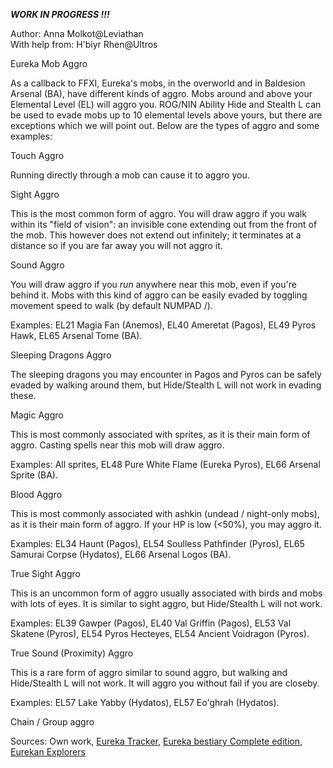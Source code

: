 
***WORK IN PROGRESS !!!***

Author: Anna Molkot@Leviathan<br>
With help from: H'biyr Rhen@Ultros 

Eureka Mob Aggro

As a callback to FFXI, Eureka's mobs, in the overworld and in Baldesion Arsenal (BA), have different kinds of aggro.  Mobs around and above your Elemental Level (EL) will aggro you.  ROG/NIN Ability Hide and Stealth L can be used to evade mobs up to 10 elemental levels above yours, but there are exceptions which we will point out.  Below are the types of aggro and some examples:

Touch Aggro

Running directly through a mob can cause it to aggro you.

Sight Aggro

This is the most common form of aggro.  You will draw aggro if you walk within its "field of vision": an invisible cone extending out from the front of the mob. This however does not extend out infinitely; it terminates at a distance so if you are far away you will not aggro it.

Sound Aggro

You will draw aggro if you *run* anywhere near this mob, even if you're behind it.  Mobs with this kind of aggro can be easily evaded by toggling movement speed to walk (by default NUMPAD /).

Examples: EL21 Magia Fan (Anemos), EL40 Ameretat (Pagos), EL49 Pyros Hawk, EL65 Arsenal Tome (BA).

Sleeping Dragons Aggro

The sleeping dragons you may encounter in Pagos and Pyros can be safely evaded by walking around them, but Hide/Stealth L will not work in evading these.

Magic Aggro

This is most commonly associated with sprites, as it is their main form of aggro.  Casting spells near this mob will draw aggro.

Examples: All sprites, EL48 Pure White Flame (Eureka Pyros), EL66 Arsenal Sprite (BA).

Blood Aggro

This is most commonly associated with ashkin (undead / night-only mobs), as it is their main form of aggro.  If your HP is low (<50%), you may aggro it.

Examples: EL34 Haunt (Pagos), EL54 Soulless Pathfinder (Pyros), EL65 Samurai Corpse (Hydatos), EL66 Arsenal Logos (BA).

True Sight Aggro

This is an uncommon form of aggro usually associated with birds and mobs with lots of eyes.  It is similar to sight aggro, but Hide/Stealth L will not work.

Examples: EL39 Gawper (Pagos), EL40 Val Griffin (Pagos), EL53 Val Skatene (Pyros), EL54 Pyros Hecteyes, EL54 Ancient Voidragon (Pyros).

True Sound (Proximity) Aggro

This is a rare form of aggro similar to sound aggro, but walking and Hide/Stealth L will not work.  It will aggro you without fail if you are closeby.

Examples: EL57 Lake Yabby (Hydatos), EL57 Eo'ghrah (Hydatos).

Chain / Group aggro

Sources: Own work, [Eureka Tracker](https://ffxiv-eureka.com/), [Eureka bestiary Complete edition](https://docs.google.com/spreadsheets/d/1Z3sDux_-UTf9LQ0DYuKvemXKP4DLK4K34Rtn72mAmpY/edit?usp=sharing), [Eurekan Explorers](https://discord.gg/S8c4jbuASv)
